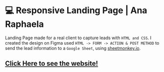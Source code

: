 # 💻 Responsive Landing Page | Ana Raphaela
Landing Page made for a real client to capture leads with `HTML and CSS`. I created the design on Figma used `HTML -> FORM -> ACTION & POST METHOD` to send the lead information to a `Google Sheet`, using [sheetmonkey.io](https://www.sheetmonkey.io/).
## [Click Here to see the website!](https://anaraphaela.netlify.app/)
